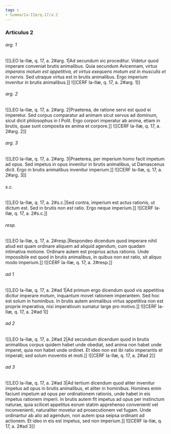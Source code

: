 ```yaml
---
tags : 
- Summa/Ia-IIæ/q.17/a.2
---
```


### Articulus 2

###### arg. 1
![[LEO Ia-IIæ, q. 17, a. 2#arg. 1|Ad secundum sic proceditur. Videtur quod imperare conveniat brutis animalibus. Quia secundum Avicennam, *virtus imperans motum est appetitiva, et virtus exequens motum est in musculis et in nervis*. Sed utraque virtus est in brutis animalibus. Ergo imperium invenitur in brutis animalibus.]]
![[CERF Ia-IIæ, q. 17, a. 2#arg. 1]]

###### arg. 2
![[LEO Ia-IIæ, q. 17, a. 2#arg. 2|Praeterea, de ratione servi est quod ei imperetur. Sed corpus comparatur ad animam sicut servus ad dominum, sicut dicit philosophus in I Polit. Ergo corpori imperatur ab anima, etiam in brutis, quae sunt composita ex anima et corpore.]]
![[CERF Ia-IIæ, q. 17, a. 2#arg. 2]]

###### arg. 3
![[LEO Ia-IIæ, q. 17, a. 2#arg. 3|Praeterea, per imperium homo facit impetum ad opus. Sed impetus in opus invenitur in brutis animalibus, ut Damascenus dicit. Ergo in brutis animalibus invenitur imperium.]]
![[CERF Ia-IIæ, q. 17, a. 2#arg. 3]]

###### s.c.
![[LEO Ia-IIæ, q. 17, a. 2#s.c.|Sed contra, imperium est actus rationis, ut dictum est. Sed in brutis non est ratio. Ergo neque imperium.]]
![[CERF Ia-IIæ, q. 17, a. 2#s.c.]]

###### resp.
![[LEO Ia-IIæ, q. 17, a. 2#resp.|Respondeo dicendum quod imperare nihil aliud est quam ordinare aliquem ad aliquid agendum, cum quadam intimativa motione. Ordinare autem est proprius actus rationis. Unde impossibile est quod in brutis animalibus, in quibus non est ratio, sit aliquo modo imperium.]]
![[CERF Ia-IIæ, q. 17, a. 2#resp.]]

###### ad 1
![[LEO Ia-IIæ, q. 17, a. 2#ad 1|Ad primum ergo dicendum quod vis appetitiva dicitur imperare motum, inquantum movet rationem imperantem. Sed hoc est solum in hominibus. In brutis autem animalibus virtus appetitiva non est proprie imperativa, nisi imperativum sumatur large pro motivo.]]
![[CERF Ia-IIæ, q. 17, a. 2#ad 1]]

###### ad 2
![[LEO Ia-IIæ, q. 17, a. 2#ad 2|Ad secundum dicendum quod in brutis animalibus corpus quidem habet unde obediat, sed anima non habet unde imperet, quia non habet unde ordinet. Et ideo non est ibi ratio imperantis et imperati; sed solum moventis et moti.]]
![[CERF Ia-IIæ, q. 17, a. 2#ad 2]]

###### ad 3
![[LEO Ia-IIæ, q. 17, a. 2#ad 3|Ad tertium dicendum quod aliter invenitur impetus ad opus in brutis animalibus, et aliter in hominibus. Homines enim faciunt impetum ad opus per ordinationem rationis, unde habet in eis impetus rationem imperii. In brutis autem fit impetus ad opus per instinctum naturae, quia scilicet appetitus eorum statim apprehenso convenienti vel inconvenienti, naturaliter movetur ad prosecutionem vel fugam. Unde ordinantur ab alio ad agendum, non autem ipsa seipsa ordinant ad actionem. Et ideo in eis est impetus, sed non imperium.]]
![[CERF Ia-IIæ, q. 17, a. 2#ad 3]]

